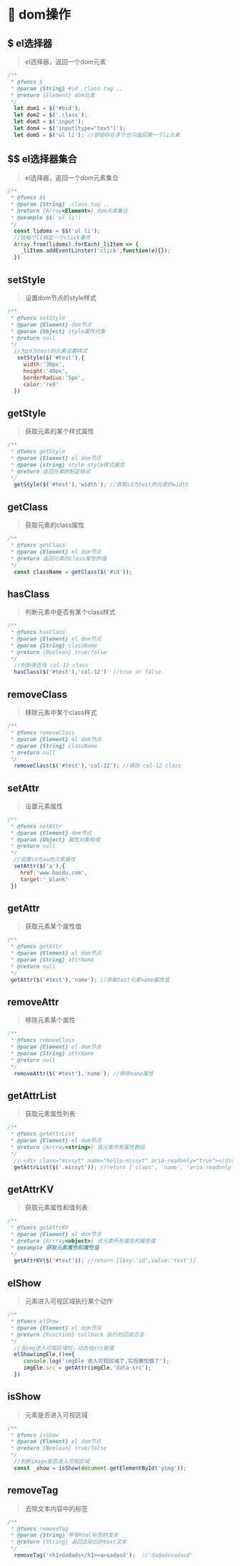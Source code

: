 # 🥕 dom操作

## $ el选择器
> el选择器，返回一个dom元素
```javascript
/**
 * @funcs $
 * @param {String} #id .class tag ..
 * @return {Element} dom元素
 */
  let dom1 = $('#bid');
  let dom2 = $('.class');
  let dom3 = $('input');
  let dom4 = $('input[type="text"]');
  let dom5 = $('ul li'); //即使存在多个也只返回第一个li元素
```

## $$ el选择器集合
> el选择器，返回一个dom元素集合
```javascript
/**
 * @funcs $$
 * @param {String} .class tag ..
 * @return {Array<Element>} dom元素集合
 * @example $$('ul li')
 */
  const lidoms = $$('ul li');
  //给每个li绑定一个click事件
  Array.from(lidoms).forEach(_liItem => {
    _liItem.addEventLinster('click',function(e){});
  })
```

## setStyle
> 设置dom节点的style样式
```javascript
/**
 * @funcs setStyle
 * @param {Element} dom节点
 * @param {Object} style属性对象
 * @return null
 */
  //为id为test的元素设置样式
   setStyle($('#test'),{
     width:'30px',
     height:'40px',
     borderRadius:'5px',
     color:'red'
  })
```

## getStyle
> 获取元素的某个样式属性
```javascript
/**
 * @funcs getStyle
 * @param {Element} el dom节点
 * @param {string} style style样式属性
 * @return 返回元素的制定样式
 */
  getStyle($('#test'),'width'); //获取id为test的元素的width
```

## getClass
> 获取元素的class属性
```javascript
/**
 * @funcs getClass
 * @param {Element} el dom节点
 * @return 返回元素的class属性的值
 */
  const className = getClass($('#id'));
```

## hasClass
> 判断元素中是否有某个class样式
```javascript
/**
 * @funcs hasClass
 * @param {Element} el dom节点
 * @param {String} className
 * @return {Boolean} true/false
 */
  //判断是否有 col-12 class
  hasClass($('#test'),'col-12')  //true or false
```

## removeClass
> 移除元素中某个class样式
```javascript
/**
 * @funcs removeClass
 * @param {Element} el dom节点
 * @param {String} className
 * @return null
 */
  removeClass($('#test'),'col-12'); //移除 col-12 class
```

## setAttr
> 设置元素属性
```javascript
/**
 * @funcs setAttr
 * @param {Element} dom节点
 * @param {Object} 属性对象和值
 * @return null
 */
  //设置id为aa的元素属性
  setAttr($('a'),{
    href:'www.baidu.com',
    target:'_blank'
 })
```

## getAttr
> 获取元素某个属性值
```javascript
/**
 * @funcs getAttr
 * @param {Element} el dom节点
 * @param {String} attrName
 * @return null
 */
 getAttr($('#test'),'name'); //获取test元素name属性值
```

## removeAttr
> 移除元素某个属性
```javascript
/**
 * @funcs removeClass
 * @param {Element} el dom节点
 * @param {String} attrName
 * @return null
 */
  removeAttr($('#test'),'name'); //移除name属性
```

## getAttrList
> 获取元素属性列表
```javascript
/**
 * @funcs getAttrList
 * @param {Element} el dom节点
 * @return {Arrray<string>} 该元素所有属性数组
 */
  // <div class="missyt" name="hello-missyt" aria-readonly="true"></div>
  getAttrList($('.missyt')); //return ['class', 'name', 'aria-readonly']
```

## getAttrKV
> 获取元素属性和值列表
```javascript
/**
 * @funcs getAttrKV
 * @param {Element} el dom节点
 * @return {Arrray<object>} 该元素所有属性和属性值
 * @example 获取元素属性和属性值
 */
  getAttrKV($('#test')); //return [{key:'id',value:'test'}]
```

## elShow
> 元素进入可视区域执行某个动作
```javascript
/**
 * @funcs elShow
 * @param {Element} el dom节点
 * @return {Function} callback 执行的回调方法
 */
  //当img进入可视区域时，动态给src赋值
  elShow(imgEle,()=>{
     console.log('imgEle 进入可视区域了,实现懒加载了');
     imgEle.src = getAttr(imgEle,'data-src');
  })
```

## isShow
> 元素是否进入可视区域
```javascript
/**
 * @funcs isShow
 * @param {Element} el dom节点
 * @return {Boolean} true/false
 */
  //判断image是否进入可视区域
  const _show = isShow(document.getElementById('yimg'));
```


## removeTag
> 去除文本内容中的标签
```javascript
/**
 * @funcs removeTag
 * @param {String} 带有html标签的文本
 * @return {String} 返回去除后的text文本
 */
  removeTag('<h1>dadads</h1><a>sadasd');  //'dadadssadasd'
```